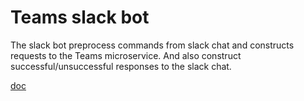 # Teams slack bot

The slack bot preprocess commands from slack chat and constructs requests to the Teams microservice. And also construct successful/unsuccessful responses to the slack chat.

[doc](https://github.com/JujaLabs/docs/tree/master/architecture/teams_slackbot)
